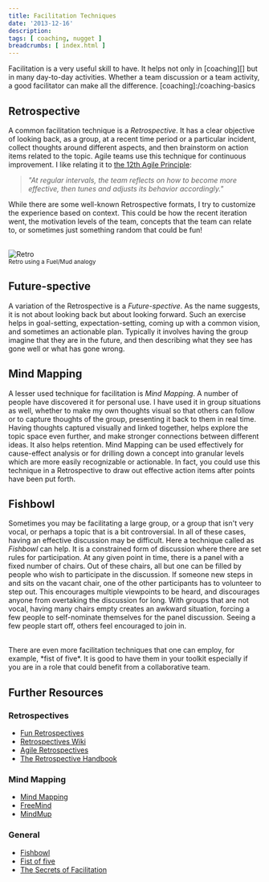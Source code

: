 ```yaml
---
title: Facilitation Techniques
date: '2013-12-16'
description:
tags: [ coaching, nugget ]
breadcrumbs: [ index.html ]
---
```


Facilitation is a very useful skill to have. It helps not only in [coaching][] but in many day-to-day activities. Whether a team discussion or a team activity, a good facilitator can make all the difference.
[coaching]:/coaching-basics

## Retrospective
A common facilitation technique is a *Retrospective*. It has a clear objective of looking back, as a group, at a recent time period or a particular incident, collect thoughts around different aspects, and then brainstorm on action items related to the topic. Agile teams use this technique for continuous improvement. I like relating it to [the 12th Agile Principle][]:
> *"At regular intervals, the team reflects on how to become more effective, then tunes and adjusts its behavior accordingly."*

[the 12th Agile Principle]:http://agilemanifesto.org/principles.html

While there are some well-known Retrospective formats, I try to customize the experience based on context. This could be how the recent iteration went, the motivation levels of the team, concepts that the team can relate to, or sometimes just something random that could be fun!

<br><img alt="Retro" src="{{urls.media}}/images/coaching/retro.png"><br>
<small class="muted">Retro using a Fuel/Mud analogy</small>

## Future-spective
A variation of the Retrospective is a *Future-spective*. As the name suggests, it is not about looking back but about looking forward. Such an exercise helps in goal-setting, expectation-setting, coming up with a common vision, and sometimes an actionable plan. Typically it involves having the group imagine that they are in the future, and then describing what they see has gone well or what has gone wrong.

## Mind Mapping
A lesser used technique for facilitation is *Mind Mapping*. A number of people have discovered it for personal use. I have used it in group situations as well, whether to make my own thoughts visual so that others can follow or to capture thoughts of the group, presenting it back to them in real time. Having thoughts captured visually and linked together, helps explore the topic space even further, and make stronger connections between different ideas. It also helps retention. Mind Mapping can be used effectively for cause-effect analysis or for drilling down a concept into granular levels which are more easily recognizable or actionable. In fact, you could use this technique in a Retrospective to draw out effective action items after points have been put forth.

## Fishbowl
Sometimes you may be facilitating a large group, or a group that isn't very vocal, or perhaps a topic that is a bit controversial. In all of these cases, having an effective discussion may be difficult. Here a technique called as *Fishbowl* can help. It is a constrained form of discussion where there are set rules for participation. At any given point in time, there is a panel with a fixed number of chairs. Out of these chairs, all but one can be filled by people who wish to participate in the discussion. If someone new steps in and sits on the vacant chair, one of the other participants has to volunteer to step out. This encourages multiple viewpoints to be heard, and discourages anyone from overtaking the discussion for long. With groups that are not vocal, having many chairs empty creates an awkward situation, forcing a few people to self-nominate themselves for the panel discussion. Seeing a few people start off, others feel encouraged to join in.

<br>
There are even more facilitation techniques that one can employ, for example, *fist of five*. It is good to have them in your toolkit especially if you are in a role that could benefit from a collaborative team.

## Further Resources

### Retrospectives
* [Fun Retrospectives](http://www.funretrospectives.com/)
* [Retrospectives Wiki](http://retrospectivewiki.org/)
* [Agile Retrospectives](http://pragprog.com/book/dlret/agile-retrospectives)
* [The Retrospective Handbook](https://leanpub.com/the-retrospective-handbook)

### Mind Mapping
* [Mind Mapping](http://en.wikipedia.org/wiki/Mind_map)
* [FreeMind](http://freemind.sourceforge.net/wiki/index.php/Main_Page)
* [MindMup](http://www.mindmup.com/)

### General
* [Fishbowl](http://en.wikipedia.org/wiki/Fishbowl_\(conversation\))
* [Fist of five](http://java.dzone.com/articles/fist-five)
* [The Secrets of Facilitation](http://www.amazon.com/Secrets-Facilitation-S-M-R-T-Getting/dp/0787975788)
